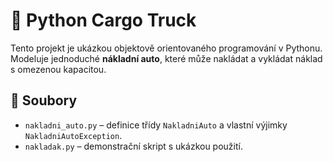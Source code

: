 # 🚚 Python Cargo Truck

Tento projekt je ukázkou objektově orientovaného programování v Pythonu.  
Modeluje jednoduché **nákladní auto**, které může nakládat a vykládat náklad s omezenou kapacitou.

## 📂 Soubory
- `nakladni_auto.py` – definice třídy `NakladniAuto` a vlastní výjimky `NakladniAutoException`.
- `nakladak.py` – demonstrační skript s ukázkou použití.
